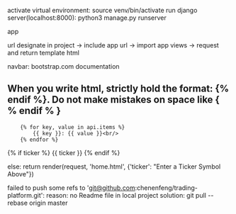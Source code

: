 activate virtual environment:  source venv/bin/activate
run django server(localhost:8000): python3 manage.py runserver

app

url designate in project -> include app url -> import app views -> request and return template html

navbar: bootstrap.com   documentation

## When you write html, strictly hold the format: {% endif %}. Do not make mistakes on space like { % endif % }


        {% for key, value in api.items %}
            {{ key }}: {{ value }}<br/>
        {% endfor %}

{% if ticker %}
    {{ ticker }}
{% endif %}

else:
        return render(request, 'home.html', {'ticker': "Enter a Ticker Symbol Above"})
    
failed to push some refs to 'git@github.com:chenenfeng/trading-platform.git':
reason: no Readme file in local project
solution:  git pull --rebase origin master

